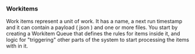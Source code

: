 ### Workitems

Work items represent a unit of work. It has a name, a next run timestamp and it can contain a payload ( json ) and one or more files. 
You start by creating a Workitem Queue that defines the rules for items inside it, and logic for "triggering" other parts of the system to start processing the items with in it.
